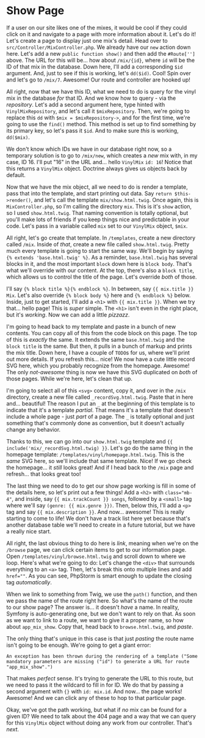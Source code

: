 # Show Page

If a user on our site likes one of the mixes, it would be cool if they could click on it and navigate to a page with more information about it. Let's do it! Let's create a page to display just one mix's detail. Head over to `src/Controller/MixController.php`. We already have our `new` action down here. Let's add a new `public function show()` and then add the `#Route['']` above. The URL for this will be... how about `/mix/{id}`, where `id` will be the ID of that mix in the database. Down here, I'll add a corresponding `$id` argument. And, just to see if this is working, let's `dd($id)`. Cool! Spin over and let's go to `/mix/7`. Awesome! Our route and controller are hooked up!

All right, now that we have this ID, what we need to do is query for the vinyl mix in the database *for* that ID. And we know how to query - via the *repository*. Let's add a second argument here, type hinted with `VinylMixRepository`, and let's call it `$mixRepository`. Then, we're going to replace this `dd` with `$mix = $mixRepository->`, and for the first time, we're going to use the `find()` method. This method is set up to find something by its primary key, so let's pass it `$id`. And to make sure *this* is working, `dd($mix)`.

We don't know which IDs we have in our database right now, so a temporary solution is to go to `/mix/new`, which creates a *new* mix with, in my case, ID 16. I'll put "16" in the URL and... hello `VinylMix` `id: 16`! Notice that this returns a `VinylMix` object. Doctrine always gives us objects back by default.

Now that we have the mix object, all we need to do is render a template, pass that into the template, and start printing out data. Say `return $this->render()`, and let's call the template `mix/show.html.twig`. Once again, this is `MixController.php`, so I'm calling the directory `mix`. This is it's `show` action, so I used `show.html.twig`. That naming convention is totally optional, but you'll make lots of friends if you keep things nice and predictable in your code. Let's pass in a variable called `mix` set to our `VinylMix` object, `$mix`.

All right, let's go create that template. In `/templates`, create a new directory called `/mix`. Inside of *that*, create a new file called `show.html.twig`. Pretty much every template is going to start the same way. We'll begin by saying `{% extends 'base.html.twig' %}`. As a reminder, `base.html.twig` has several blocks in it, and the most important `block` down here is `block body`. That's what we'll override with our content. At the top, there's also a `block title`, which allows us to control the title of the page. Let's override *both* of those.

I'll say `{% block title %}{% endblock %}`. In between, say `{{ mix.title }} Mix`. Let's also override `{% block body %}` here and `{% endblock %}` below. Inside, just to get started, I'll add a `<h1>` with `{{ mix.title }}`. When we try that... hello page! This is *super* simple. The `<h1>` isn't even in the right place, but it's *working*. Now we can add a little *pizzazz*.

I'm going to head back to my template and paste in a bunch of new contents. You can copy all of this from the code block on this page. The top of this is *exactly* the same. It extends the same `base.html.twig` and the `block title` is the same. But then, it pulls in a bunch of markup and prints the mix title. Down here, I have a couple of `TODO`s for us, where we'll print out more details. If you refresh this... nice! We now have a cute little record SVG here, which you probably recognize from the homepage. Awesome! The only *not-awesome* thing is now we have this SVG duplicated on *both* of those pages. While we're here, let's clean that up.

I'm going to select all of this `<svg>` content, copy it, and over in the `/mix` directory, create a new file called `_recordSvg.html.twig`. Paste that in here and... beautiful! The reason I put an `_` at the beginning of this template is to indicate that it's a template *partial*. That means it's a template that doesn't include a whole page - just *part* of a page. The `_` is totally optional and just something that's commonly done as convention, but it doesn't actually change any behavior.

Thanks to this, we can go into our `show.html.twig` template and `{{ include('mix/_recordSvg.html.twig) }}`. Let's go do the same thing in the homepage template: `/templates/vinyl/homepage.html.twig`. This is the *same* SVG here, so we'll include that same template. Nice! If we go check the homepage... it *still* looks great! And if I head back to the `/mix` page and refresh... that looks great too!

The last thing we need to do to get our show page working is fill in some of the details here, so let's print out a few things! Add a `<h2>` with `class="mb-4"`, and inside, say `{{ mix.trackCount }} songs`, followed by a `<small>` tag where we'll say `(genre: {{ mix.genre }})`. Then, below this, I'll add a `<p>` tag and say `{{ mix.description }}`. And now... awesome! This is really starting to come to life! We don't have a track list here yet because that's another database table we'll need to create in a future tutorial, but we have a really nice start.

All right, the last obvious thing to do here is *link*, meaning when we're on the `/browse` page, we can click certain items to get to our information page. Open `/templates/vinyl/browse.html.twig` and scroll down to where we loop. Here's what we're going to do: Let's change the `<div>` that surrounds everything to an `<a>` tag. Then, let's break this onto multiple lines and add `href=""`. As you can see, PhpStorm is smart enough to update the closing tag *automatically*.

When we link to something from Twig, we use the `path()` function, and then we pass the name of the route right here. So what's the name of the route to our show page? The answer is... it doesn't *have* a name. In reality, Symfony is auto-generating one, but we don't want to rely on that. As soon as we want to link to a route, we want to give it a proper name, so how about `app_mix_show`. Copy that, head back to `browse.html.twig`, and *paste*.

The only thing that's unique in this case is that just *pasting* the route name isn't going to be enough. We're going to get a giant error:

`An exception has been thrown during the rendering
of a template ("Some mandatory parameters are
missing ("id") to generate a URL for route
"app_mix_show".")`

That makes *perfect* sense. It's trying to generate the URL to this route, but we need to pass it the wildcard to fill in for ID. We do that by passing a second argument with `{}` with `id: mix.id`. And now... the page works! Awesome! And we can click any of these to hop to that particular page.

Okay, we've got the path working, but what if *no* mix can be found for a given ID? We need to talk about the 404 page and a way that we can query for this `VinylMix` object without doing any work from our controller. That's *next*.
